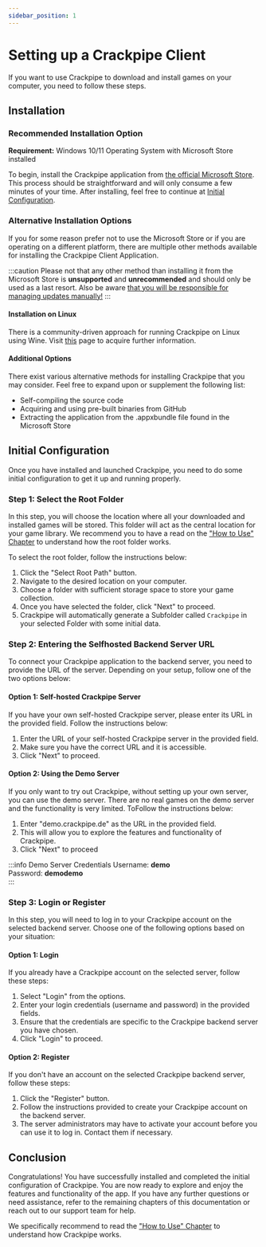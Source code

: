 ```yaml
---
sidebar_position: 1
---
```


# Setting up a Crackpipe Client

If you want to use Crackpipe to download and install games on your computer, you need to follow these steps.

## Installation

### Recommended Installation Option

**Requirement:** Windows 10/11 Operating System with Microsoft Store installed

To begin, install the Crackpipe application from [the official Microsoft Store](https://www.microsoft.com/store/apps/9PCKDV76GL75). This process should be straightforward and will only consume a few minutes of your time. After installing, feel free to continue at [Initial Configuration](#initial-configuration).

### Alternative Installation Options

If you for some reason prefer not to use the Microsoft Store or if you are operating on a different platform, there are multiple other methods available for installing the Crackpipe Client Application.

:::caution
Please not that any other method than installing it from the Microsoft Store is **unsupported** and **unrecommended** and should only be used as a last resort. Also be aware [that you will be responsible for managing updates manually!](updating-client#other-sources)
:::

#### Installation on Linux

There is a community-driven approach for running Crackpipe on Linux using Wine. Visit [this](../advanced-usage/linux-client) page to acquire further information.

#### Additional Options

There exist various alternative methods for installing Crackpipe that you may consider. Feel free to expand upon or supplement the following list:

- Self-compiling the source code
- Acquiring and using pre-built binaries from GitHub
- Extracting the application from the .appxbundle file found in the Microsoft Store

## Initial Configuration

Once you have installed and launched Crackpipe, you need to do some initial configuration to get it up and running properly.

### Step 1: Select the Root Folder

In this step, you will choose the location where all your downloaded and installed games will be stored. This folder will act as the central location for your game library. We recommend you to have a read on the ["How to Use" Chapter](how-to-use.md) to understand how the root folder works.

To select the root folder, follow the instructions below:

1. Click the "Select Root Path" button.
2. Navigate to the desired location on your computer.
3. Choose a folder with sufficient storage space to store your game collection.
4. Once you have selected the folder, click "Next" to proceed.
5. Crackpipe will automatically generate a Subfolder called `Crackpipe` in your selected Folder with some initial data.

### Step 2: Entering the Selfhosted Backend Server URL

To connect your Crackpipe application to the backend server, you need to provide the URL of the server. Depending on your setup, follow one of the two options below:

#### Option 1: Self-hosted Crackpipe Server

If you have your own self-hosted Crackpipe server, please enter its URL in the provided field. Follow the instructions below:

1. Enter the URL of your self-hosted Crackpipe server in the provided field.
2. Make sure you have the correct URL and it is accessible.
3. Click "Next" to proceed.

#### Option 2: Using the Demo Server

If you only want to try out Crackpipe, without setting up your own server, you can use the demo server. There are no real games on the demo server and the functionality is very limited. ToFollow the instructions below:

1. Enter "demo.crackpipe.de" as the URL in the provided field.
2. This will allow you to explore the features and functionality of Crackpipe.
3. Click "Next" to proceed

:::info Demo Server Credentials
Username: **demo**  
Password: **demodemo**  
:::

### Step 3: Login or Register

In this step, you will need to log in to your Crackpipe account on the selected backend server. Choose one of the following options based on your situation:

#### Option 1: Login

If you already have a Crackpipe account on the selected server, follow these steps:

1. Select "Login" from the options.
2. Enter your login credentials (username and password) in the provided fields.
3. Ensure that the credentials are specific to the Crackpipe backend server you have chosen.
4. Click "Login" to proceed.

#### Option 2: Register

If you don't have an account on the selected Crackpipe backend server, follow these steps:

1. Click the "Register" button.
2. Follow the instructions provided to create your Crackpipe account on the backend server.
3. The server administrators may have to activate your account before you can use it to log in. Contact them if necessary.

## Conclusion

Congratulations! You have successfully installed and completed the initial configuration of Crackpipe. You are now ready to explore and enjoy the features and functionality of the app. If you have any further questions or need assistance, refer to the remaining chapters of this documentation or reach out to our support team for help.

We specifically recommend to read the ["How to Use" Chapter](how-to-use.md) to understand how Crackpipe works.
